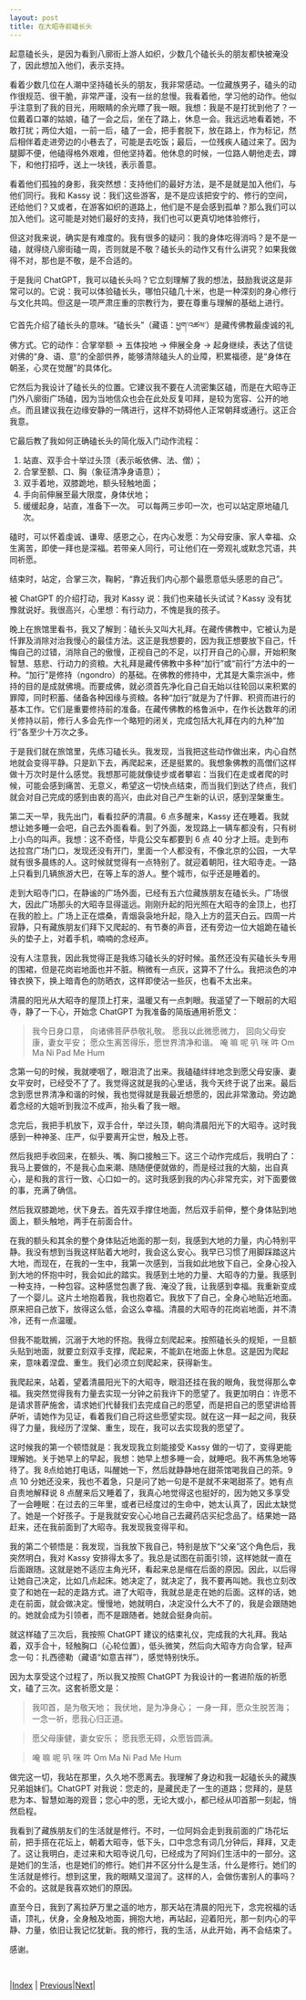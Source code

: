 ```yaml
---
layout: post
title: 在大昭寺前磕长头
---
```


起意磕长头，是因为看到八廓街上游人如织，少数几个磕长头的朋友都快被淹没了，因此想加入他们，表示支持。

看着少数几位在人潮中坚持磕长头的朋友，我非常感动。一位藏族男子，磕头的动作很规范、很干脆，非常严谨，没有一丝的怠慢。我看着他，学习他的动作。他似乎注意到了我的目光，用眼睛的余光瞟了我一眼。我想：我是不是打扰到他了？一位戴着口罩的姑娘，磕了一会之后，坐在了路上，休息一会。我远远地看着她，不敢打扰；两位大姐，一前一后，磕了一会，把手套脱下，放在路上，作为标记，然后相伴着走进旁边的小巷去了，可能是去吃饭；最后，一位残疾人磕过来了。因为腿脚不便，他磕得格外艰难，但他坚持着。他休息的时候，一位路人朝他走去，蹲下，和他打招呼，送上一块钱，表示善意。

看着他们孤独的身影，我突然想：支持他们的最好方法，是不是就是加入他们，与他们同行。我和 Kassy 说：我们这些游客，是不是应该把安宁的、修行的空间，还给他们？又或者，在游客如织的道路上，他们是不是会感到孤单？那么我们可以加入他们。这可能是对她们最好的支持，我们也可以更真切地体验修行，

但这对我来说，确实是有难度的。我有很多的疑问：我的身体吃得消吗？是不是一磕，就得绕八廓街磕一周，否则就是不敬？磕长头的动作又有什么讲究？如果我做得不对，那也是不敬，是不合适的。

于是我问 ChatGPT，我可以磕长头吗？它立刻理解了我的想法，鼓励我说这是非常可以的。它说：我可以体验磕长头，哪怕只磕几十米，也是一种深刻的身心修行与文化共鸣。但这是一项严肃庄重的宗教行为，要在尊重与理解的基础上进行。

它首先介绍了磕长头的意味。“磕长头”（藏语：ཕྱག་འཚལ་）是藏传佛教最虔诚的礼佛方式。它的动作：合掌举额 → 五体投地 → 伸展全身 → 起身继续，表达了信徒对佛的“身、语、意”的全部供养，能够清除磕头人的业障，积累福德，是“身体在朝圣，心灵在觉醒”的具体化。

它然后为我设计了磕长头的位置。它建议我不要在人流密集区磕，而是在大昭寺正门外八廓街广场磕，因为当地信众也会在此处反复叩拜，是较为宽容、公开的地点。而且建议我在边缘安静的一隅进行，这样不妨碍他人正常朝拜或通行。这正合我意。

它最后教了我如何正确磕长头的简化版入门动作流程：
1. 站直、双手合十举过头顶（表示皈依佛、法、僧）；
2. 合掌至额、口、胸（象征清净身语意）；
3. 双手着地，双膝跪地，额头轻触地面；
4. 手向前伸展至最大限度，身体伏地；
5. 缓缓起身，站直，准备下一次。
可以每两三步叩一次，也可以站定原地磕几次。

磕时，可以怀着虔诚、谦卑、感恩之心，在内心发愿：为父母安康、家人幸福、众生离苦，即使一拜也是深福。若带亲人同行，可让他们在一旁观礼或默念咒语，共同祈愿。

结束时，站定，合掌三次，鞠躬，“靠近我们内心那个最愿意低头感恩的自己”。

被 ChatGPT 的介绍打动，我对 Kassy 说：我们也来磕长头试试？Kassy 没有犹豫就说好。我很高兴，心里想：有行动力，不愧是我的孩子。

晚上在旅馆里看书，我又了解到：磕长头又叫大礼拜。在藏传佛教中，它被认为是忏罪及消除对治我慢心的最佳方法。这正是我想要的，因为我正想要放下自己，忏悔自己的过错，消除自己的傲慢，正视自己的不足，以打开自己的心扉，开始积聚智慧、慈悲、行动力的资粮。大礼拜是藏传佛教中多种“加行”或“前行”方法中的一种。“加行”是修持（ngondro）的基础。在佛教的修持中，尤其是大乘宗派中，修持的目的是成就佛境。而要成佛，就必须首先净化自己自无始以往轮回以来积累的罪障，同时积蓄、储备各种因缘与资粮。各种“加行”就是为了忏罪、积资而进行的基本工作。它们是重要修持前的准备。在藏传佛教的格鲁派中，在作长达数年的闭关修持以前，修行人多会先作一个略短的闭关，完成包括大礼拜在内的九种“加行”各至少十万次之多。

于是我们就在旅馆里，先练习磕长头。我发现，当我把这些动作做出来，内心自然地就会变得平静。只是趴下去，再爬起来，还是挺累的。我想象佛教的高僧们这样做十万次时是什么感觉。我想那可能就像徒步或者攀岩：当我们在走或者爬的时候，可能会感到痛苦、无意义，希望这一切快点结束，而当我们到达了终点，我们就会对自己完成的感到由衷的高兴，由此对自己产生新的认识，感到涅槃重生。

第二天一早，我先出门，看看拉萨的清晨。6 点多醒来，Kassy 还在睡着。我就想让她多睡一会吧，自己去外面看看。到了外面，发现路上一辆车都没有，只有树上小鸟的叫声。我想：这不奇怪，毕竟公交车都要到 6 点 40 分才上班。走到布达拉宫广场门口，发现还没有开门，里面一个人都没有，不像北京的公园，一大早就有很多晨练的人。这时候就觉得有一点特别了。就迎着朝阳，往大昭寺走。一路上只看到几辆旅游大巴，在等上车的游人。整个城市，似乎还是睡着的。

走到大昭寺门口，在静谧的广场外面，已经有五六位藏族朋友在磕长头。广场很大，因此广场那头的大昭寺显得遥远。刚刚升起的阳光照在大昭寺的金顶上，也打在我的脸上。广场上正在煨桑，青烟袅袅地升起，隐入上方的蓝天白云。四周一片寂静，只有藏族朋友们拜下又爬起的、有节奏的声音，还有旁边一位大姐跪在磕长头的垫子上，对着手机，喃喃的念经声。

没有人注意我，因此我觉得正是我练习磕长头的好时候。虽然还没有买磕长头专用的围裙，但是花岗岩地面也并不脏。稍微有一点灰，这算不了什么。我把淡色的冲锋衣换下，换上暗青色的防晒衣，这样即使沾一些灰，也看不太出来。

清晨的阳光从大昭寺的屋顶上打来，温暖又有一点刺眼。我遥望了一下眼前的大昭寺，静了一下心，开始念 ChatGPT 为我准备的简版通用祈愿文：

> 我今日身口意，
> 向诸佛菩萨恭敬礼敬。
> 愿我以此微愿微力，
> 回向父母安康，妻女平安；
> 愿众生离苦得乐，愿世界清净和谐。
> 唵 嘛 呢 叭 咪 吽
> Om Ma Ni Pad Me Hum

念第一句的时候，我就哽咽了，眼泪流了出来。我磕磕绊绊地念到愿父母安康、妻女平安时，已经受不了了。我觉得这就是我的心里话，我今天终于说了出来。最后念到愿世界清净和谐的时候，我也觉得就是我最近想愿的，因此非常激动。旁边跪着念经的大姐听到我泣不成声，抬头看了我一眼。

念完后，我把手机放下，双手合什，举过头顶，朝向清晨阳光下的大昭寺。这时我感到一种神圣、庄严，似乎要离开尘世，触及上苍。

然后我把手收回来，在额头、嘴、胸口接触三下。这三个动作完成后，我明白了：我马上要做的，不是我心血来潮、随随便便就做的，而是经过我的大脑，出自真心，是和我的言行一致、心口如一的。这时我感到我的内心非常充实，对下面要做的事，充满了确信。

然后我双膝跪地，伏下身去。首先双手撑住地面，然后双手前伸，整个身体贴到地面上，额头触地，两手在前面合什。

在我的额头和其余的整个身体贴近地面的那一刻，我感到大地的力量，内心特别平静。我没有想到当我这样贴着大地时，我会这么安心。我早已习惯了用脚踩踏这片大地，而现在，在我的一生中，我第一次感到，当我如此地放下自己，全身心投入到大地的怀抱中时，我会如此的踏实。我感到土地的力量、大昭寺的力量。我感到一种支持，一种包容。这种感觉包裹了我、淹没了我，让我感到幸福。我重新变成了一个婴儿。这片土地抱着我，我也抱着它。我放下了自己，全身心地贴近地面。原来把自己放下，放得这么低，会这么幸福。清晨的大昭寺的花岗岩地面，并不清冷，还有一点温暖。

但我不能耽搁，沉溺于大地的怀抱。我得立刻爬起来。按照磕长头的规矩，一旦额头贴到地面，就要立刻双手支撑，爬起来，不能趴在地面上休息。这是因为爬起来，意味着涅盘、重生。我们必须立刻爬起来，获得新生。

我爬起来，站着，望着清晨阳光下的大昭寺，眼泪还挂在我的眼角，我觉得那么幸福。我突然觉得我有力量去实现一分钟之前我许下的愿望了。我更加明白：许愿不是请求菩萨施舍，请求她们代替我们去完成自己的愿望，而是把自己的愿望讲给菩萨听，请她作为见证，看着我们自己将这些愿望实现。就在这一拜一起之间，我获得了力量，我经历了涅槃、重生，现在，我可以去实现我的愿望了。

这时候我的第一个顿悟就是：我发现我立刻能接受 Kassy 做的一切了，变得更能理解她。关于她早上的早起，我想：她早上想多睡一会，就睡吧。我不再焦急地等待了。我 8点给她打电话，叫醒她一下，然后就静静地在甜茶馆喝我自己的茶。9 点 10 分她还没来，我也不着急，只是问了她一句是不是就不来喝甜茶了。她有点自责地解释说 8 点醒来后又睡着了，我真心地觉得这也挺好的，因为她又多享受了一会睡眠：在过去的三年里，或者已经度过的生命中，她太认真了，因此太缺觉了。她是一个好孩子。于是我就安安心心地自己去藏药店买纪念品了。结果她一路赶来，还在我前面到了大昭寺。我发现我变得平和。

我的第二个顿悟是：我发现，当我放下我自己，特别是放下“父亲”这个角色后，我突然明白，我对 Kassy 安排得太多了。我总是试图在前面引领，这样她就一直在后面跟随。这就是她不适应主角光环，看起来总是缩在后面的原因。因此，以后得让她自己决定，比如几点起床。她决定了，就决定了，我不要再叫她。我也立刻改变了和她在一起的走路方式。进了大昭寺，我就总是走在她的后面。这样的话，她走在前面，就会做决定。慢慢地，她就明白，决定没什么大不了的，我是会跟随她的。她就会成为引领者，而不是跟随者。她就会挺身向前。

就这样磕了三次后，我按照 ChatGPT 建议的结束礼仪，完成我的大礼拜。我站着，双手合十，轻触胸口（心轮位置），低头微笑，然后向大昭寺方向合掌，轻声念一句：扎西德勒（藏语“如意吉祥”），感觉特别快乐。

因为太享受这个过程了，所以我又按照 ChatGPT 为我设计的一套进阶版的祈愿文，磕了三次。这套祈愿文是：

> 我叩首，是为敬天地；
> 我伏地，是为净身心；
> 一身一拜，愿众生脱苦海；
> 一念一祈，愿我心归正道。

> 愿父母康健，妻女安乐；
> 愿我愿无碍，众愿皆圆满。

> 唵 嘛 呢 叭 咪 吽
> Om Ma Ni Pad Me Hum

做完这一切，我站在那里，久久地不愿离去。我理解了身边和我一起磕长头的藏族兄弟姐妹们。ChatGPT 对我说：您走的，是藏民走了一生的道路；您拜的，是慈悲为本、智慧如海的观音；您心中的愿，无论大或小，都已经从叩首那一刻起，悄然启程。

我看到了藏族朋友们的生活就是修行。不时，一位阿妈会走到我前面的广场花坛前，把手搭在花坛上，朝着大昭寺，低下头，口中念念有词几分钟后，拜拜，又走了。这让我明白，走过来和大昭寺说几句，已经成为了阿妈们生活中的一部分。这是她们的生活，也是她们的修行。她们并不区分什么是生活，什么是修行。她们的生活就是修行。想到这里，我的眼睛又湿润了。这样的人，会做伤害别人的事吗？不会的。这就是我喜欢她们的原因。

直至今日，我到了离拉萨万里之遥的地方，那天站在清晨的阳光下，念完祝福的话语，顶礼，伏身，全身触及地面，拥抱大地，再站起，迎着阳光，那一刻内心的平静、力量，依旧让我记忆犹新。我的修行，我的生活，从此开始，再不会结束了。

感谢。

<br/>

|[Index](../) | [Previous](11-kassy-fansi)|[Next](14-hada)|
